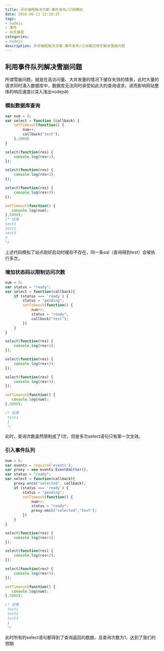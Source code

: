 ```yaml
---
title: 异步编程解决方案-事件发布/订阅模式
date: 2016-06-11 22:10:25
tags:
- nodejs
- 事件
- 异步编程
categories:
- nodejs
description: 异步编程解决方案-事件发布/订阅模式用于解决雪崩问题
---
```

## 利用事件队列解决雪崩问题
所谓雪崩问题，就是在高访问量、大并发量的情况下缓存失效的情景，此时大量的请求同时涌入数据库中，数据库无法同时承受如此大的查询请求，进而影响网站整体的响应速度(《深入浅出nodejs》)
### 模拟数据库查询
```javascript
var num = 0;
var select = function (callback) {
    setTimeout(function() {
        num++;
        callback("test");
    },2000)
}

select(function(res) {
    console.log(res+1);
});

select(function(res) {
    console.log(res+2);
});

select(function(res) {
    console.log(res+3);
});

setTimeout(function() {
   console.log(num);
},5000);
/* 结果
test1
test2
test3
3
*/
```
上述代码模拟了站点刚好启动时缓存不存在，同一条sql（查询得到test）会被执行多次。
### 增加状态码以限制访问次数
```javascript
num = 0;
var status = "ready";
var select = function(callback){
    if (status === 'ready') {
        status = "pending";
        setTimeout(function() {
            num++;
            status = "ready";
            callback("test");
        })
    }
}

select(function(res) {
    console.log(res+1);
});

select(function(res) {
    console.log(res+2);
});

select(function(res) {
    console.log(res+3);
});

setTimeout(function() {
   console.log(num);
},5000);

/* 结果
 test1
 1
 */
```
此时，查询次数虽然限制成了1次，但是多次select语句只有第一次生效。
### 引入事件队列
```javascript
num = 0;
var events = require('events');
var proxy = new events.EventEmitter();
var status = "ready";
var select = function(callback){
    proxy.once("selected", callback);
    if (status === 'ready') {
        status = "pending";
        setTimeout(function() {
            num++;
            status = "ready";
            proxy.emit("selected","test");
        })
    }
}

select(function(res) {
    console.log(res+1);
});

select(function(res) {
    console.log(res+2);
});

select(function(res) {
    console.log(res+3);
});

setTimeout(function() {
   console.log(num);
},5000);

/* 结果
 test1
 test2
 test3
 1
 */
```
此时所有的select语句都得到了查询返回的数据，且查询次数为1，达到了我们的预期